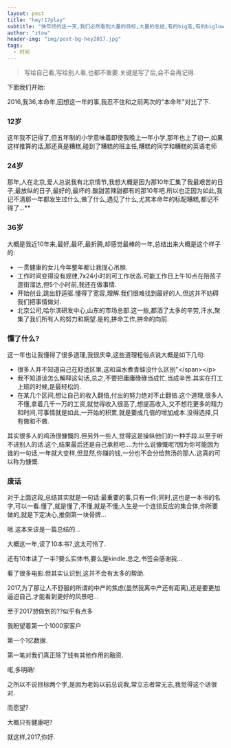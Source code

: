 ```yaml
---
layout: post
title: "hey!17play"
subtitle: "快年终的这一天,我们必然看到大量的目标,大量的总结,有的big高,有的biglow的...不过其实问题都不大."
author: "ztow"
header-img: "img/post-bg-hey2017.jpg"
tags:
  - 时间
---
```

> 写给自己看,写给别人看,也都不重要.关键是写了后,会不会再记得.

下面我们开始:

2016,我36,本命年,回想这一年的事,我忍不住和之前两次的"本命年"对比了下.
### 12岁
这年我不记得了,但五年制的小学意味着即使我晚上一年小学,那年也上了初一,如果这样推算的话,那还真是糟糕,碰到了糟糕的班主任,糟糕的同学和糟糕的英语老师

### 24岁
那年,人在北京,爱人总说我有北京情节,我想大概是因为那10年汇集了我最艰苦的日子,最放纵的日子,最好的,最坏的.酸甜苦辣甜都有的那10年吧.所以也正因为如此,我记不清那一年都发生过什么,做了什么,遇见了什么,尤其本命年的标配糟糕,都记不得了...** 
### 36岁
大概是我近10年来,最好,最坏,最折腾,却感觉最棒的一年,总结出来大概是这个样子的:
- 一贯健康的女儿今年整年都让我提心吊胆.
- 工作时间变得没有规律,7x24小时的可工作状态.可能工作日上午10点在陪孩子逛街溜达,但5个小时前,我还在做事情.
- 开始创业,跳出舒适驱.懂得了宽容,理解.我们很难找到最好的人,但这并不妨碍我们把事情做对.
- 北京公司,哈尔滨研发中心,山东的市场总部.这一些,都洒了太多的辛劳,汗水,聚集了我们所有人的努力和期望.是的,拼命工作,拼命的向前.

### 懂了什么?
这一年也让我懂得了很多道理,我很庆幸,这些道理粗俗点说大概是如下几句:
- 很多人并不知道自己在舒适区里,这和温水煮青蛙没什么区别"\</span\>\</p\>
- 我不知道该怎么解释这句话,总之,不要把庸庸碌碌当成忙,当成辛苦.其实在打工上班的时候,是最轻松的.
- 在某几个区间,想让自己的收入翻倍,付出的努力绝对不止翻倍.这个道理,很多人不懂,拿着几千一万的工资,就觉得收入很高了,想提高收入,又不想花更多的精力和时间,可事情就是如此,一开始的积累,就是要成几倍的增加成本.没得选择,只有做和不做.


其实很多人的鸡汤很慷慨的.但另外一些人,觉得这是操纵他们的一种手段.以至于听不进别人的话.这个,结果最后还是自己承担吧....为什么说慷慨呢?因为你可能因为谁的一句话,一年就大变样,但显然,你赚的钱,一分也不会分给熬汤的那人.这真的可以称为慷慨.

### 废话
对于上面这段,总结其实就是一句话:最重要的事,只有一件;同时,这也是一本书的名字,可以一看.懂了,就是懂了,不懂,就是不懂;人生是一个连锁反应的集合体,你所要做的,就是下定决心,推倒第一块骨牌...

哦.这本来该是一篇总结的...

大概这一年,读了10本书?,这太可怜了.

还有10本读了一半?要么实体书,要么是kindle.总之,书签会感谢我...

看了很多电影.但其实认识到,这并不会有太多的帮助.

2017,为了那让人不舒服的所谓的中产的焦虑(虽然我离中产还有距离),还是要更加逼迫自己,才能看到更好的风景吧...

至于2017想做到的??似乎有点多

我盼望着第一个1000家客户

第一个1亿数据.

第一笔对我们真正除了钱有其他作用的融资.

喏,多明确!

之所以不说目标两个字,是因为老妈以前总说我,常立志者常无志,我觉得这个话很对.

而愿望?

大概只有健康吧?

就这样,2017,你好.